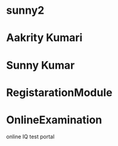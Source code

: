 # sunny2
# Aakrity Kumari
# Sunny Kumar
# RegistarationModule
# OnlineExamination
online IQ test portal
